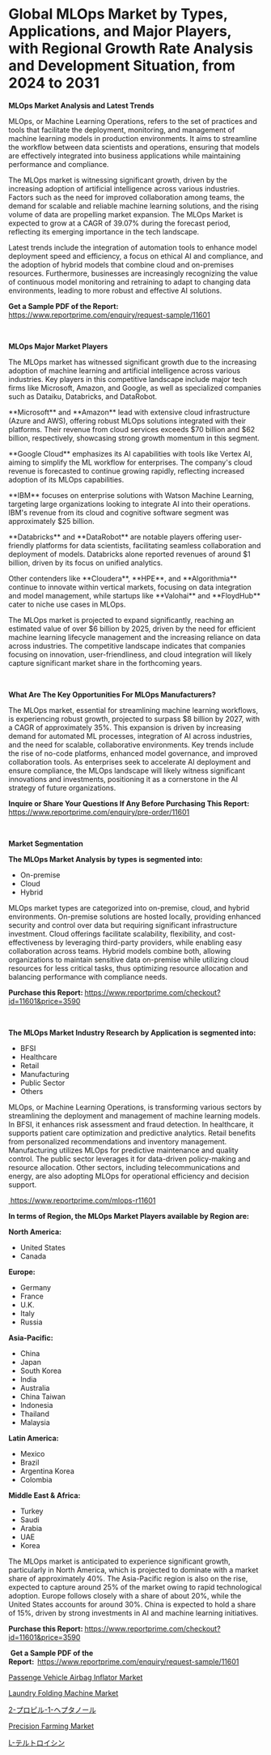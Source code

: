 <p><h1>Global MLOps Market by Types, Applications, and Major Players, with Regional Growth Rate Analysis and Development Situation, from 2024 to 2031</h1></p><p><strong>MLOps Market Analysis and Latest Trends</strong></p>
<p><p>MLOps, or Machine Learning Operations, refers to the set of practices and tools that facilitate the deployment, monitoring, and management of machine learning models in production environments. It aims to streamline the workflow between data scientists and operations, ensuring that models are effectively integrated into business applications while maintaining performance and compliance.</p><p>The MLOps market is witnessing significant growth, driven by the increasing adoption of artificial intelligence across various industries. Factors such as the need for improved collaboration among teams, the demand for scalable and reliable machine learning solutions, and the rising volume of data are propelling market expansion. The MLOps Market is expected to grow at a CAGR of 39.07% during the forecast period, reflecting its emerging importance in the tech landscape.</p><p>Latest trends include the integration of automation tools to enhance model deployment speed and efficiency, a focus on ethical AI and compliance, and the adoption of hybrid models that combine cloud and on-premises resources. Furthermore, businesses are increasingly recognizing the value of continuous model monitoring and retraining to adapt to changing data environments, leading to more robust and effective AI solutions.</p></p>
<p><strong>Get a Sample PDF of the Report:&nbsp;</strong> <a href="https://www.reportprime.com/enquiry/request-sample/11601">https://www.reportprime.com/enquiry/request-sample/11601</a></p>
<p>&nbsp;</p>
<p><strong>MLOps Major Market Players</strong></p>
<p><p>The MLOps market has witnessed significant growth due to the increasing adoption of machine learning and artificial intelligence across various industries. Key players in this competitive landscape include major tech firms like Microsoft, Amazon, and Google, as well as specialized companies such as Dataiku, Databricks, and DataRobot.</p><p>**Microsoft** and **Amazon** lead with extensive cloud infrastructure (Azure and AWS), offering robust MLOps solutions integrated with their platforms. Their revenue from cloud services exceeds $70 billion and $62 billion, respectively, showcasing strong growth momentum in this segment.</p><p>**Google Cloud** emphasizes its AI capabilities with tools like Vertex AI, aiming to simplify the ML workflow for enterprises. The company's cloud revenue is forecasted to continue growing rapidly, reflecting increased adoption of its MLOps capabilities.</p><p>**IBM** focuses on enterprise solutions with Watson Machine Learning, targeting large organizations looking to integrate AI into their operations. IBM's revenue from its cloud and cognitive software segment was approximately $25 billion.</p><p>**Databricks** and **DataRobot** are notable players offering user-friendly platforms for data scientists, facilitating seamless collaboration and deployment of models. Databricks alone reported revenues of around $1 billion, driven by its focus on unified analytics.</p><p>Other contenders like **Cloudera**, **HPE**, and **Algorithmia** continue to innovate within vertical markets, focusing on data integration and model management, while startups like **Valohai** and **FloydHub** cater to niche use cases in MLOps.</p><p>The MLOps market is projected to expand significantly, reaching an estimated value of over $6 billion by 2025, driven by the need for efficient machine learning lifecycle management and the increasing reliance on data across industries. The competitive landscape indicates that companies focusing on innovation, user-friendliness, and cloud integration will likely capture significant market share in the forthcoming years.</p></p>
<p>&nbsp;</p>
<p><strong>What Are The Key Opportunities For MLOps Manufacturers?</strong></p>
<p><p>The MLOps market, essential for streamlining machine learning workflows, is experiencing robust growth, projected to surpass $8 billion by 2027, with a CAGR of approximately 35%. This expansion is driven by increasing demand for automated ML processes, integration of AI across industries, and the need for scalable, collaborative environments. Key trends include the rise of no-code platforms, enhanced model governance, and improved collaboration tools. As enterprises seek to accelerate AI deployment and ensure compliance, the MLOps landscape will likely witness significant innovations and investments, positioning it as a cornerstone in the AI strategy of future organizations.</p></p>
<p><strong>Inquire or Share Your Questions If Any Before Purchasing This Report:</strong> <a href="https://www.reportprime.com/enquiry/pre-order/11601">https://www.reportprime.com/enquiry/pre-order/11601</a></p>
<p>&nbsp;</p>
<p><strong>Market Segmentation</strong></p>
<p><strong>The MLOps Market Analysis by types is segmented into:</strong></p>
<p><ul><li>On-premise</li><li>Cloud</li><li>Hybrid</li></ul></p>
<p><p>MLOps market types are categorized into on-premise, cloud, and hybrid environments. On-premise solutions are hosted locally, providing enhanced security and control over data but requiring significant infrastructure investment. Cloud offerings facilitate scalability, flexibility, and cost-effectiveness by leveraging third-party providers, while enabling easy collaboration across teams. Hybrid models combine both, allowing organizations to maintain sensitive data on-premise while utilizing cloud resources for less critical tasks, thus optimizing resource allocation and balancing performance with compliance needs.</p></p>
<p><strong>Purchase this Report:&nbsp;</strong><a href="https://www.reportprime.com/checkout?id=11601&price=3590">https://www.reportprime.com/checkout?id=11601&price=3590</a></p>
<p>&nbsp;</p>
<p><strong>The MLOps Market Industry Research by Application is segmented into:</strong></p>
<p><ul><li>BFSI</li><li>Healthcare</li><li>Retail</li><li>Manufacturing</li><li>Public Sector</li><li>Others</li></ul></p>
<p><p>MLOps, or Machine Learning Operations, is transforming various sectors by streamlining the deployment and management of machine learning models. In BFSI, it enhances risk assessment and fraud detection. In healthcare, it supports patient care optimization and predictive analytics. Retail benefits from personalized recommendations and inventory management. Manufacturing utilizes MLOps for predictive maintenance and quality control. The public sector leverages it for data-driven policy-making and resource allocation. Other sectors, including telecommunications and energy, are also adopting MLOps for operational efficiency and decision support.</p></p>
<p><a href="https://www.reportprime.com/mlops-r11601">&nbsp;https://www.reportprime.com/mlops-r11601</a></p>
<p><strong>In terms of Region, the MLOps Market Players available by Region are:</strong></p>
<p>
    <p> <strong> North America: </strong>
        <ul>
            <li>United States</li>
            <li>Canada</li>
        </ul>
        </p> 
    <p> <strong> Europe: </strong>
        <ul>
            <li>Germany</li>
            <li>France</li>
            <li>U.K.</li>
            <li>Italy</li>
            <li>Russia</li>
        </ul>
        </p> 
    <p> <strong> Asia-Pacific: </strong>
        <ul>
            <li>China</li>
            <li>Japan</li>
            <li>South Korea</li>
            <li>India</li>
            <li>Australia</li>
            <li>China Taiwan</li>
            <li>Indonesia</li>
            <li>Thailand</li>
            <li>Malaysia</li>
        </ul>
        </p> 
    <p> <strong> Latin America: </strong>
        <ul>
            <li>Mexico</li>
            <li>Brazil</li>
            <li>Argentina Korea</li>
            <li>Colombia</li>
        </ul>
        </p> 
    <p> <strong> Middle East & Africa: </strong>
        <ul>
            <li>Turkey</li>
            <li>Saudi</li>
            <li>Arabia</li>
            <li>UAE</li>
            <li>Korea</li>
        </ul>
    </p>
    </p>
<p><p>The MLOps market is anticipated to experience significant growth, particularly in North America, which is projected to dominate with a market share of approximately 40%. The Asia-Pacific region is also on the rise, expected to capture around 25% of the market owing to rapid technological adoption. Europe follows closely with a share of about 20%, while the United States accounts for around 30%. China is expected to hold a share of 15%, driven by strong investments in AI and machine learning initiatives.</p></p>
<p><strong>Purchase this Report: </strong><a href="https://www.reportprime.com/checkout?id=11601&price=3590">https://www.reportprime.com/checkout?id=11601&price=3590</a></p>
<p>&nbsp;<strong>Get a Sample PDF of the Report:&nbsp;&nbsp;</strong><a href="https://www.reportprime.com/enquiry/request-sample/11601">https://www.reportprime.com/enquiry/request-sample/11601</a></p>
<p><strong></strong></p>
<p><p><a href="https://issuu.com/reportprime-2/docs/passenge-vehicle-airbag-inflator-ma_be984da9383a49">Passenge Vehicle Airbag Inflator Market</a></p><p><a href="https://www.linkedin.com/pulse/laundry-folding-machine-market-trends-regional-insights-forecasted-dtzce?trackingId=Es%2FMkRkMTKOaU%2FO5d1Gsjw%3D%3D">Laundry Folding Machine Market</a></p><p><a href="https://medium.com/@novastamm2023/2-propyl-1-heptanol-market-%E3%81%AF-%E3%82%B3%E3%82%B9%E3%83%88%E7%AE%A1%E7%90%86%E3%81%A8%E5%8A%B9%E7%8E%87%E5%90%91%E4%B8%8A%E3%82%92%E5%84%AA%E5%85%88%E3%81%97%E3%81%BE%E3%81%99-%E3%81%95%E3%82%89%E3%81%AB-%E5%A0%B1%E5%91%8A%E6%9B%B8%E3%81%AF%E5%B8%82%E5%A0%B4%E3%81%AE%E9%9C%80%E8%A6%81%E9%9D%A2%E3%81%A8%E4%BE%9B%E7%B5%A6%E9%9D%A2%E3%81%AE%E4%B8%A1%E6%96%B9%E3%82%92%E3%82%AB%E3%83%90%E3%83%BC%E3%81%97%E3%81%A6%E3%81%84%E3%81%BE%E3%81%99-2-propyl-1-heptanol-9b02cec4a40e">2-プロピル-1-ヘプタノール</a></p><p><a href="https://github.com/lylyparadise/Market-Research-Report-List-5/blob/main/precision-farming-market.md">Precision Farming Market</a></p><p><a href="https://medium.com/@novastamm2023/l-tert-leucine-market-%E3%81%AF-%E3%82%B3%E3%82%B9%E3%83%88%E7%AE%A1%E7%90%86%E3%81%A8%E5%8A%B9%E7%8E%87%E5%90%91%E4%B8%8A%E3%82%92%E5%84%AA%E5%85%88%E3%81%97%E3%81%BE%E3%81%99-%E3%81%95%E3%82%89%E3%81%AB-%E5%A0%B1%E5%91%8A%E6%9B%B8%E3%81%AF%E5%B8%82%E5%A0%B4%E3%81%AE%E9%9C%80%E8%A6%81%E9%9D%A2%E3%81%A8%E4%BE%9B%E7%B5%A6%E9%9D%A2%E3%81%AE%E4%B8%A1%E6%96%B9%E3%82%92%E3%82%AB%E3%83%90%E3%83%BC%E3%81%97%E3%81%A6%E3%81%84%E3%81%BE%E3%81%99-l-tert-leucine-%E5%B8%82%E5%A0%B4%E3%81%AF-2024-ab6a6d32a780">L-テルトロイシン</a></p></p>